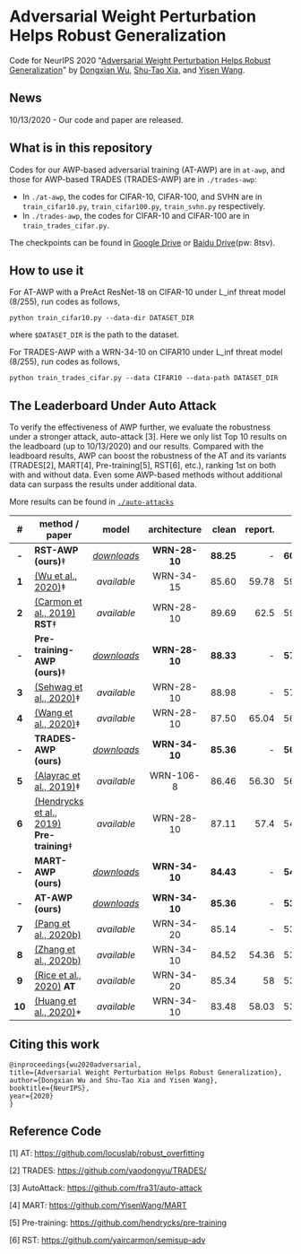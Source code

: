 # Adversarial Weight Perturbation Helps Robust Generalization

Code for NeurIPS 2020 "[Adversarial Weight Perturbation Helps Robust Generalization](https://arxiv.org/pdf/2004.05884.pdf)" by [Dongxian Wu](https://scholar.google.com/citations?user=ZQzqQqwAAAAJ&hl=en&oi=ao), [Shu-Tao Xia](https://scholar.google.com/citations?user=koAXTXgAAAAJ&hl=en&oi=ao), and [Yisen Wang](https://sites.google.com/site/csyisenwang/).

## News

10/13/2020 - Our code and paper are released.

## What is in this repository

Codes for our AWP-based adversarial training (AT-AWP) are in `at-awp`, and those for AWP-based TRADES (TRADES-AWP) are in `./trades-awp`:
- In `./at-awp`, the codes for CIFAR-10, CIFAR-100, and SVHN are in `train_cifar10.py`, `train_cifar100.py`, `train_svhn.py` respectively.
- In `./trades-awp`, the codes for CIFAR-10 and CIFAR-100 are in `train_trades_cifar.py`.

The checkpoints can be found in [Google Drive](https://drive.google.com/drive/folders/1K1hvOZ4qTWYil3hv32IDoyr_xGjf4ZN-?usp=sharing) or [Baidu Drive](https://pan.baidu.com/s/1ZtY3RweP10m_ev0XF5zB6A)(pw: 8tsv).

## How to use it

For AT-AWP with a PreAct ResNet-18 on CIFAR-10 under L_inf threat model (8/255), run codes as follows, 
```
python train_cifar10.py --data-dir DATASET_DIR
```
where `$DATASET_DIR` is the path to the dataset. 

For TRADES-AWP with a WRN-34-10 on CIFAR10 under L_inf threat model (8/255), run codes as follows,
```
python train_trades_cifar.py --data CIFAR10 --data-path DATASET_DIR
```
## The Leaderboard Under Auto Attack

To verify the effectiveness of AWP further, we evaluate the robustness under a stronger attack, auto-attack [3]. Here we only list Top 10 results on the leadboard (up to 10/13/2020) and our results. Compared with the leadboard results, AWP can boost the robustness of the AT and its variants (TRADES[2], MART[4], Pre-training[5], RST[6], etc.), ranking 1st on both with and without data. Even some AWP-based methods without additional data can surpass the results under additional data. 

More results can be found in [`./auto-attacks`](https://github.com/csdongxian/AWP/tree/main/auto_attacks)

|#    |method / paper           |model     |architecture |clean         |report. |AA  |
|:---:|---|:---:|:---:|---:|---:|---:|
|**-**| **RST-AWP (ours)**‡| [*downloads*](https://drive.google.com/file/d/1sSjh4i2imdoprw_JcPj2cZzrJm0RIRI6/view?usp=sharing)| **WRN-28-10**| **88.25**| - | **60.04**|
|**1**| [(Wu et al., 2020)](https://arxiv.org/abs/2010.01279)‡| *available*| WRN-34-15| 85.60| 59.78| 59.78|
|**2**| [(Carmon et al., 2019)](https://arxiv.org/abs/1905.13736) **RST**‡| *available*| WRN-28-10| 89.69| 62.5| 59.53|
|**-**| **Pre-training-AWP (ours)**‡| [*downloads*](https://drive.google.com/file/d/1xwisiNlxqoODnkJ2pP4g8wHD3tBgk7AM/view?usp=sharing)| **WRN-28-10**| **88.33**| - | **57.39**|
|**3**| [(Sehwag et al., 2020)](https://github.com/fra31/auto-attack/issues/7)‡| *available*| WRN-28-10| 88.98| -| 57.14|
|**4**| [(Wang et al., 2020)](https://openreview.net/forum?id=rklOg6EFwS)‡| *available*| WRN-28-10| 87.50| 65.04| 56.29|
|**-**| **TRADES-AWP (ours)**| [*downloads*](https://drive.google.com/file/d/1hlVTLZkveYGWpE9-46Wp5NVZt1slz-1T/view?usp=sharing)| **WRN-34-10**| **85.36**| - | **56.17**|
|**5**| [(Alayrac et al., 2019)](https://arxiv.org/abs/1905.13725)‡| *available*| WRN-106-8| 86.46| 56.30| 56.03|
|**6**| [(Hendrycks et al., 2019)](https://arxiv.org/abs/1901.09960) **Pre-training**‡| *available*| WRN-28-10| 87.11| 57.4| 54.92|
|**-**| **MART-AWP (ours)**| [*downloads*](https://drive.google.com/file/d/1RwHjupK2dshNHm_4fK3h1-Ys0RckhXvH/view?usp=sharing)| **WRN-34-10**| **84.43**| - | **54.23**|
|**-**| **AT-AWP (ours)**| [*downloads*](https://drive.google.com/file/d/1iNfy-yTUEPuSK2uHO5tiFdEBehmQWbbN/view?usp=sharing)| **WRN-34-10**| **85.36**| - | **53.97**|
|**7**| [(Pang et al., 2020b)](https://arxiv.org/abs/2002.08619)| *available*| WRN-34-20| 85.14| -| 53.74|
|**8**| [(Zhang et al., 2020b)](https://arxiv.org/abs/2002.11242)| *available*| WRN-34-10| 84.52| 54.36| 53.51|
|**9**| [(Rice et al., 2020)](https://arxiv.org/abs/2002.11569) **AT**| *available*| WRN-34-20| 85.34| 58| 53.42|
|**10**| [(Huang et al., 2020)](https://arxiv.org/abs/2002.10319)\*| *available*| WRN-34-10| 83.48| 58.03| 53.34|

## Citing this work
```
@inproceedings{wu2020adversarial,
title={Adversarial Weight Perturbation Helps Robust Generalization},
author={Dongxian Wu and Shu-Tao Xia and Yisen Wang},
booktitle={NeurIPS},
year={2020}
}
```


## Reference Code
[1] AT: https://github.com/locuslab/robust_overfitting

[2] TRADES: https://github.com/yaodongyu/TRADES/

[3] AutoAttack: https://github.com/fra31/auto-attack

[4] MART: https://github.com/YisenWang/MART

[5] Pre-training: https://github.com/hendrycks/pre-training

[6] RST: https://github.com/yaircarmon/semisup-adv
